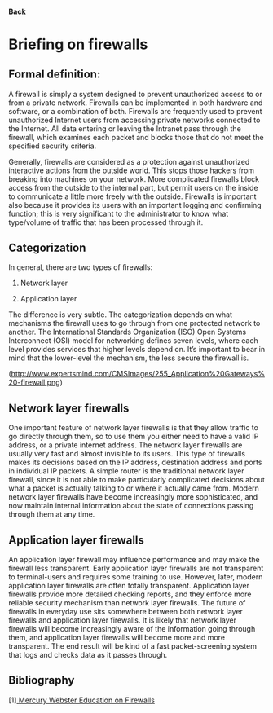 #### [Back](./README.md)

# Briefing on firewalls

## Formal definition:


A firewall is simply a system designed to prevent unauthorized access to or from a private network. Firewalls can be implemented in both hardware and software, or a combination of both. Firewalls are frequently used to prevent unauthorized Internet users from accessing private networks connected to the Internet. All data entering or leaving the Intranet pass through the firewall, which examines each packet and blocks those that do not meet the specified security criteria.


Generally, firewalls are considered as a protection against unauthorized interactive actions from the outside world. This stops those hackers from breaking into machines on your network. More complicated firewalls block access from the outside to the internal part, but permit users on the inside to communicate a little more freely with the outside.
Firewalls is important also because it provides its users with an important logging and confirming function; this is very significant to the administrator to know what type/volume of traffic that has been processed through it. 



## Categorization 

In general, there are two types of firewalls:


1.	Network layer

2.	Application layer

The difference is very subtle. The categorization depends on what mechanisms the firewall uses to go through from one protected network to another. The International Standards Organization (ISO) Open Systems Interconnect (OSI) model for networking defines seven levels, where each level provides services that higher levels depend on. It’s important to bear in mind that the lower-level the mechanism, the less secure the firewall is.


(http://www.expertsmind.com/CMSImages/255_Application%20Gateways%20-firewall.png)


## Network layer firewalls

One important feature of network layer firewalls is that they allow traffic to go directly through them, so to use them you either need to have a valid IP address, or a private internet address. The network layer firewalls are usually very fast and almost invisible to its users.
This type of firewalls makes its decisions based on the IP address, destination address and ports in individual IP packets. A simple router is the traditional network layer firewall, since it is not able to make particularly complicated decisions about what a packet is actually talking to or where it actually came from. Modern network layer firewalls have become increasingly more sophisticated, and now maintain internal information about the state of connections passing through them at any time.


## Application layer firewalls

An application layer firewall may influence performance and may make the firewall less transparent. Early application layer firewalls are not transparent to terminal-users and requires some training to use. However, later, modern application layer firewalls are often totally transparent. Application layer firewalls provide more detailed checking reports, and they enforce more reliable security mechanism than network layer firewalls.
The future of firewalls in everyday use sits somewhere between both network layer firewalls and application layer firewalls. It is likely that network layer firewalls will become increasingly aware of the information going through them, and application layer firewalls will become more and more transparent. The end result will be kind of a fast packet-screening system that logs and checks data as it passes through.


## Bibliography

[1][ Mercury Webster Education on Firewalls](http://mercury.webster.edu/aleshunas/COSC%205130/Chapter-22.pdf)


